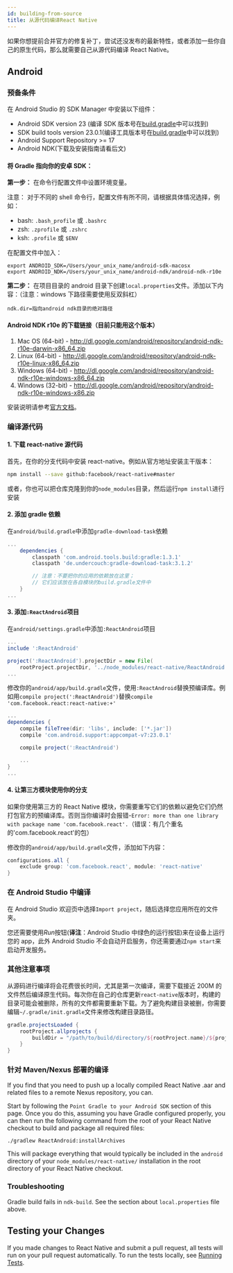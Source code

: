 ```yaml
---
id: building-from-source
title: 从源代码编译React Native
---
```


如果你想提前合并官方的修复补丁，尝试还没发布的最新特性，或者添加一些你自己的原生代码，那么就需要自己从源代码编译 React Native。

## Android

### 预备条件

在 Android Studio 的 SDK Manager 中安装以下组件：

* Android SDK version 23 (编译 SDK 版本号在[build.gradle](https://github.com/facebook/react-native/blob/master/ReactAndroid/build.gradle)中可以找到)
* SDK build tools version 23.0.1(编译工具版本号在[build.gradle](https://github.com/facebook/react-native/blob/master/ReactAndroid/build.gradle)中可以找到)
* Android Support Repository >= 17
* Android NDK(下载及安装指南请看后文)

#### 将 Gradle 指向你的安卓 SDK：

**第一步：** 在命令行配置文件中设置环境变量。

注意： 对于不同的 shell 命令行，配置文件有所不同，请根据具体情况选择，例如：

* bash: `.bash_profile` 或 `.bashrc`
* zsh: `.zprofile` 或 `.zshrc`
* ksh: `.profile` 或 `$ENV`

在配置文件中加入：

```
export ANDROID_SDK=/Users/your_unix_name/android-sdk-macosx
export ANDROID_NDK=/Users/your_unix_name/android-ndk/android-ndk-r10e
```

**第二步：** 在项目目录的 android 目录下创建`local.properties`文件。添加以下内容：（注意：windows 下路径需要使用反双斜杠）

```
ndk.dir=指向android ndk目录的绝对路径
```

#### Android NDK r10e 的下载链接（目前只能用这个版本）

1.  Mac OS (64-bit) - http://dl.google.com/android/repository/android-ndk-r10e-darwin-x86_64.zip
2.  Linux (64-bit) - http://dl.google.com/android/repository/android-ndk-r10e-linux-x86_64.zip
3.  Windows (64-bit) - http://dl.google.com/android/repository/android-ndk-r10e-windows-x86_64.zip
4.  Windows (32-bit) - http://dl.google.com/android/repository/android-ndk-r10e-windows-x86.zip

安装说明请参考[官方文档](https://developer.android.com/ndk/index.html)。

### 编译源代码

#### 1. 下载 react-native 源代码

首先，在你的分支代码中安装 react-native。例如从官方地址安装主干版本：

```sh
npm install --save github:facebook/react-native#master
```

或者，你也可以把仓库克隆到你的`node_modules`目录，然后运行`npm install`进行安装

#### 2. 添加 gradle 依赖

在`android/build.gradle`中添加`gradle-download-task`依赖

```gradle
...
    dependencies {
        classpath 'com.android.tools.build:gradle:1.3.1'
        classpath 'de.undercouch:gradle-download-task:3.1.2'

        // 注意：不要把你的应用的依赖放在这里；
        // 它们应该放在各自模块的build.gradle文件中
    }
...
```

#### 3. 添加`:ReactAndroid`项目

在`android/settings.gradle`中添加`:ReactAndroid`项目

```gradle
...
include ':ReactAndroid'

project(':ReactAndroid').projectDir = new File(
    rootProject.projectDir, '../node_modules/react-native/ReactAndroid')
...
```

修改你的`android/app/build.gradle`文件，使用`:ReactAndroid`替换预编译库。例如用`compile project(':ReactAndroid')`替换`compile 'com.facebook.react:react-native:+'`

```gradle
...
dependencies {
    compile fileTree(dir: 'libs', include: ['*.jar'])
    compile 'com.android.support:appcompat-v7:23.0.1'

    compile project(':ReactAndroid')

    ...
}
...
```

#### 4. 让第三方模块使用你的分支

如果你使用第三方的 React Native 模块，你需要重写它们的依赖以避免它们仍然打包官方的预编译库。否则当你编译时会报错-`Error: more than one library with package name 'com.facebook.react'.`（错误：有几个重名的'com.facebook.react'的包）

修改你的`android/app/build.gradle`文件，添加如下内容：

```gradle
configurations.all {
    exclude group: 'com.facebook.react', module: 'react-native'
}
```

### 在 Android Studio 中编译

在 Android Studio 欢迎页中选择`Import project`，随后选择您应用所在的文件夹。

您还需要使用*Run*按钮(**译注**：Android Studio 中绿色的运行按钮)来在设备上运行您的 app，此外 Android Studio 不会自动开启服务，你还需要通过`npm start`来启动开发服务。

### 其他注意事项

从源码进行编译将会花费很长时间，尤其是第一次编译，需要下载接近 200M 的文件然后编译原生代码。每次你在自己的仓库更新`react-native`版本时，构建的目录可能会被删除，所有的文件都需要重新下载。为了避免构建目录被删，你需要编辑`~/.gradle/init.gradle`文件来修改构建目录路径。

```gradle
gradle.projectsLoaded {
    rootProject.allprojects {
        buildDir = "/path/to/build/directory/${rootProject.name}/${project.name}"
    }
}
```

### 针对 Maven/Nexus 部署的编译

If you find that you need to push up a locally compiled React Native .aar and related files to a remote Nexus repository, you can.

Start by following the `Point Gradle to your Android SDK` section of this page. Once you do this, assuming you have Gradle configured properly, you can then run the following command from the root of your React Native checkout to build and package all required files:

```
./gradlew ReactAndroid:installArchives
```

This will package everything that would typically be included in the `android` directory of your `node_modules/react-native/` installation in the root directory of your React Native checkout.

### Troubleshooting

Gradle build fails in `ndk-build`. See the section about `local.properties` file above.

## Testing your Changes

If you made changes to React Native and submit a pull request, all tests will run on your pull request automatically. To run the tests locally, see [Running Tests](testing.md).
